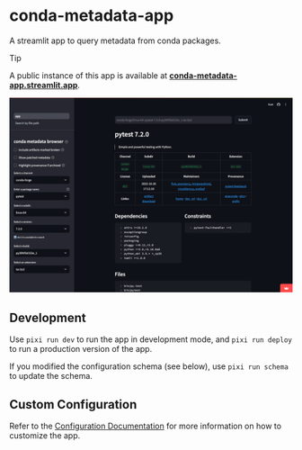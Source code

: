 # conda-metadata-app
A streamlit app to query metadata from conda packages.

> [!TIP]
> A public instance of this app is available at [**conda-metadata-app.streamlit.app**](https://conda-metadata-app.streamlit.app).

![Main Screenshot](docs/assets/main_screenshot.png)

## Development
Use `pixi run dev` to run the app in development mode, and `pixi run deploy` to run a production version of the app.

If you modified the configuration schema (see below), use `pixi run schema` to update the schema.

## Custom Configuration

Refer to the [Configuration Documentation](docs/configuration.md) for more information on how to customize the app.